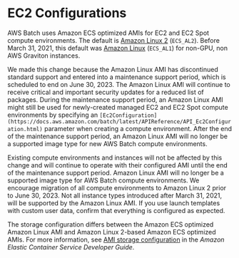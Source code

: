 # EC2 Configurations<a name="ec2-configurations"></a>

AWS Batch uses Amazon ECS optimized AMIs for EC2 and EC2 Spot compute environments\. The default is [Amazon Linux 2](https://docs.aws.amazon.com/AmazonECS/latest/developerguide/ecs-optimized_AMI.html#al2ami) \(`ECS_AL2`\)\. Before March 31, 2021, this default was [Amazon Linux](https://docs.aws.amazon.com/AmazonECS/latest/developerguide/ecs-optimized_AMI.html#alami) \(`ECS_AL1`\) for non\-GPU, non AWS Graviton instances\.

We made this change because the Amazon Linux AMI has discontinued standard support and entered into a maintenance support period, which is scheduled to end on June 30, 2023\. The Amazon Linux AMI will continue to receive critical and important security updates for a reduced list of packages\. During the maintenance support period, an Amazon Linux AMI might still be used for newly\-created managed EC2 and EC2 Spot compute environments by specifying an `[Ec2Configuration](https://docs.aws.amazon.com/batch/latest/APIReference/API_Ec2Configuration.html)` parameter when creating a compute environment\. After the end of the maintenance support period, an Amazon Linux AMI will no longer be a supported image type for new AWS Batch compute environments\.

Existing compute environments and instances will not be affected by this change and will continue to operate with their configured AMI until the end of the maintenance support period\. Amazon Linux AMI will no longer be a supported image type for AWS Batch compute environments\. We encourage migration of all compute environments to Amazon Linux 2 prior to June 30, 2023\. Not all instance types introduced after March 31, 2021, will be supported by the Amazon Linux AMI\. If you use launch templates with custom user data, confirm that everything is configured as expected\.

The storage configuration differs between the Amazon ECS optimized Amazon Linux AMI and Amazon Linux 2\-based Amazon ECS optimized AMIs\. For more information, see [AMI storage configuration](https://docs.aws.amazon.com/AmazonECS/latest/developerguide/ecs-ami-storage-config.html) in the *Amazon Elastic Container Service Developer Guide*\.